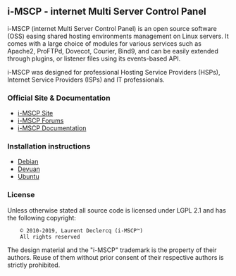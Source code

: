 ## i-MSCP - internet Multi Server Control Panel

i-MSCP (internet Multi Server Control Panel) is an open source software (OSS)
easing shared hosting environments management on Linux servers. It comes with
a large choice of modules for various services such as Apache2, ProFTPd,
Dovecot, Courier, Bind9, and can be easily extended through plugins, or
listener files using its events-based API.

i-MSCP was designed for professional Hosting Service Providers (HSPs), Internet
Service Providers (ISPs) and IT professionals.

### Official Site & Documentation

* [i-MSCP Site](https://i-mscp.net/)
* [i-MSCP Forums](https://i-mscp.net/index.php/BoardList/)
* [i-MSCP Documentation](https://wiki.i-mscp.net/doku.php)

### Installation instructions

* [Debian](./docs/Debian/INSTALL.md)
* [Devuan](./docs/Devuan/INSTALL.md)
* [Ubuntu](./docs/Ubuntu/INSTALL.md)

### License

Unless otherwise stated all source code is licensed under LGPL 2.1 and has the
following copyright:

```
    © 2010-2019, Laurent Declercq (i-MSCP™)
    All rights reserved
```

The design material and the "i-MSCP" trademark is the property of their
authors. Reuse of them without prior consent of their respective authors is
strictly prohibited.
